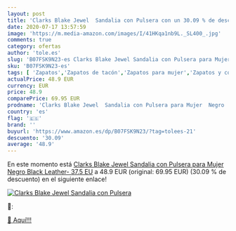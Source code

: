 ```yaml
---
layout: post
title: 'Clarks Blake Jewel  Sandalia con Pulsera con un 30.09 % de descuento'
date: 2020-07-17 13:57:59
image: 'https://m.media-amazon.com/images/I/41HKqa1nb9L._SL400_.jpg'
comments: true
category: ofertas
author: 'tole.es'
slug: 'B07FSK9N23-es Clarks Blake Jewel Sandalia con Pulsera para Mujer Negro...'
sku: 'B07FSK9N23-es'
tags: [ 'Zapatos','Zapatos de tacón','Zapatos para mujer','Zapatos y complementos','sandalia', ]
actualPrice: 48.9 EUR
currency: EUR
price: 48.9
comparePrice: 69.95 EUR
prodname: 'Clarks Blake Jewel  Sandalia con Pulsera para Mujer  Negro  Black Leather-   37.5 EU'
country: 'es'
flag: '🇪🇸'
brand: ''
buyurl: 'https://www.amazon.es/dp/B07FSK9N23/?tag=tolees-21'
descuento: '30.09'
average: '48.9'
---
```


En este momento está [Clarks Blake Jewel  Sandalia con Pulsera para Mujer  Negro  Black Leather-   37.5 EU](https://www.amazon.es/dp/B07FSK9N23/?tag=tolees-21) a 48.9 EUR (original: 69.95 EUR) (30.09 %  de descuento) en el siguiente enlace!

[![Clarks Blake Jewel  Sandalia con Pulsera](https://m.media-amazon.com/images/I/41HKqa1nb9L._SL400_.jpg)](https://www.amazon.es/dp/B07FSK9N23/?tag=tolees-21)

🔎:


[🛒 Aquí!!!](https://www.amazon.es/dp/B07FSK9N23/?tag=tolees-21)

